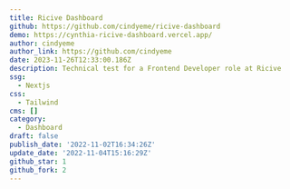 ```yaml
---
title: Ricive Dashboard
github: https://github.com/cindyeme/ricive-dashboard
demo: https://cynthia-ricive-dashboard.vercel.app/
author: cindyeme
author_link: https://github.com/cindyeme
date: 2023-11-26T12:33:00.186Z
description: Technical test for a Frontend Developer role at Ricive
ssg:
  - Nextjs
css:
  - Tailwind
cms: []
category:
  - Dashboard
draft: false
publish_date: '2022-11-02T16:34:26Z'
update_date: '2022-11-04T15:16:29Z'
github_star: 1
github_fork: 2
---
```

